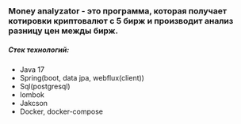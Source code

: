 ### Money analyzator - это программа, которая получает котировки криптовалют с 5 бирж и производит анализ разницу цен межды бирж.

##### Стек технологий:
  -  Java 17
  -  Spring(boot, data jpa, webflux(client))
  -  Sql(postgresql)
  -  lombok
  -  Jakcson
  -  Docker, docker-compose
